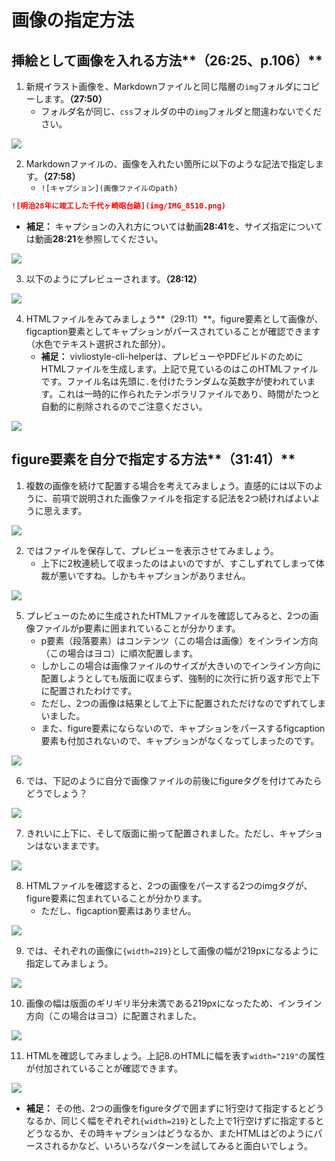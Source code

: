 # 画像の指定方法

## 挿絵として画像を入れる方法**（26:25、p.106）**

1. 新規イラスト画像を、Markdownファイルと同じ階層の`img`フォルダにコピーします。**（27:50）**
    - フォルダ名が同じ、`css`フォルダの中の`img`フォルダと間違わないでください。

![](./images/4-create-your-book-in-vivliostyle-2/5-how-to-include-illustrations/4-5-1.png)

2. Markdownファイルの、画像を入れたい箇所に以下のような記法で指定します。**（27:58）**
    - `![キャプション](画像ファイルのpath)`

```md
![明治28年に竣工した千代ヶ崎砲台跡](img/IMG_8510.png)
```

- **補足：** キャプションの入れ方については動画**28:41**を、サイズ指定については動画**28:21**を参照してください。

![](./images/4-create-your-book-in-vivliostyle-2/5-how-to-include-illustrations/4-5-2.png)

3. 以下のようにプレビューされます。**（28:12）**

![](./images/4-create-your-book-in-vivliostyle-2/5-how-to-include-illustrations/4-5-3.png)

4. HTMLファイルをみてみましょう**（29:11）**。figure要素として画像が、figcaption要素としてキャプションがパースされていることが確認できます（水色でテキスト選択された部分）。
    - **補足：** vivliostyle-cli-helperは、プレビューやPDFビルドのためにHTMLファイルを生成します。上記で見ているのはこのHTMLファイルです。ファイル名は先頭に`.`を付けたランダムな英数字が使われています。これは一時的に作られたテンポラリファイルであり、時間がたつと自動的に削除されるのでご注意ください。

![](./images/4-create-your-book-in-vivliostyle-2/5-how-to-include-illustrations/4-5-4.png)

## figure要素を自分で指定する方法**（31:41）**

1. 複数の画像を続けて配置する場合を考えてみましょう。直感的には以下のように、前項で説明された画像ファイルを指定する記法を2つ続ければよいように思えます。

![](./images/4-create-your-book-in-vivliostyle-2/5-how-to-include-illustrations/4-5-5.png)

2. ではファイルを保存して、プレビューを表示させてみましょう。
    - 上下に2枚連続して収まったのはよいのですが、すこしずれてしまって体裁が悪いですね。しかもキャプションがありません。

![](./images/4-create-your-book-in-vivliostyle-2/5-how-to-include-illustrations/4-5-6.png)

5. プレビューのために生成されたHTMLファイルを確認してみると、2つの画像ファイルがp要素に囲まれていることが分かります。
    - p要素（段落要素）はコンテンツ（この場合は画像）をインライン方向（この場合はヨコ）に順次配置します。
    - しかしこの場合は画像ファイルのサイズが大きいのでインライン方向に配置しようとしても版面に収まらず、強制的に次行に折り返す形で上下に配置されたわけです。
    - ただし、2つの画像は結果として上下に配置されただけなのでずれてしまいました。
    - また、figure要素にならないので、キャプションをパースするfigcaption要素も付加されないので、キャプションがなくなってしまったのです。

![](./images/4-create-your-book-in-vivliostyle-2/5-how-to-include-illustrations/4-5-7.png)

6. では、下記のように自分で画像ファイルの前後にfigureタグを付けてみたらどうでしょう？

![](./images/4-create-your-book-in-vivliostyle-2/5-how-to-include-illustrations/4-5-8.png)

7. きれいに上下に、そして版面に揃って配置されました。ただし、キャプションはないままです。

![](./images/4-create-your-book-in-vivliostyle-2/5-how-to-include-illustrations/4-5-9.png)

8. HTMLファイルを確認すると、2つの画像をパースする2つのimgタグが、figure要素に包まれていることが分かります。
    - ただし、figcaption要素はありません。

![](./images/4-create-your-book-in-vivliostyle-2/5-how-to-include-illustrations/4-5-10.png)

9. では、それぞれの画像に`{width=219}`として画像の幅が219pxになるように指定してみましょう。

![](./images/4-create-your-book-in-vivliostyle-2/5-how-to-include-illustrations/4-5-11.png)

10. 画像の幅は版面のギリギリ半分未満である219pxになったため、インライン方向（この場合はヨコ）に配置されました。

![](./images/4-create-your-book-in-vivliostyle-2/5-how-to-include-illustrations/4-5-12.png)

11. HTMLを確認してみましょう。上記8.のHTMLに幅を表す`width="219"`の属性が付加されていることが確認できます。

![](./images/4-create-your-book-in-vivliostyle-2/5-how-to-include-illustrations/4-5-13.png)

- **補足：** その他、2つの画像をfigureタグで囲まずに1行空けて指定するとどうなるか、同じく幅をぞれぞれ`{width=219}`とした上で1行空けずに指定するとどうなるか、その時キャプションはどうなるか、またHTMLはどのようにパースされるかなど、いろいろなパターンを試してみると面白いでしょう。